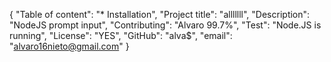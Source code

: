 {
	"Table of content": "* Installation",
	"Project title": "alllllll",
	"Description": "NodeJS prompt input",
	"Contributing": "Alvaro 99.7%",
	"Test": "Node.JS is running",
	"License": "YES",
	"GitHub": "alva$",
	"email": "alvaro16nieto@gmail.com"
}